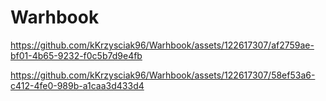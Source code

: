# Warhbook



https://github.com/kKrzysciak96/Warhbook/assets/122617307/af2759ae-bf01-4b65-9232-f0c5b7d9e4fb



https://github.com/kKrzysciak96/Warhbook/assets/122617307/58ef53a6-c412-4fe0-989b-a1caa3d433d4









